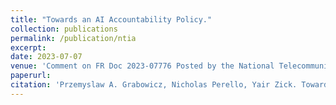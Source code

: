 ```yaml
---
title: "Towards an AI Accountability Policy."
collection: publications
permalink: /publication/ntia
excerpt:
date: 2023-07-07
venue: 'Comment on FR Doc 2023-07776 Posted by the National Telecommunications and Information Administration'
paperurl:
citation: 'Przemyslaw A. Grabowicz, Nicholas Perello, Yair Zick. Towards an AI Accountability Policy. In Comment on FR Doc 2023-07776 Posted by the National Telecommunications and Information Administration, 2023.'
---
```

